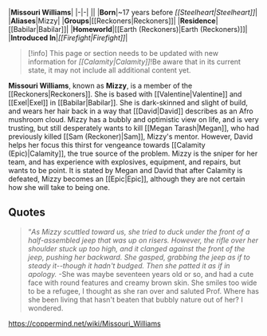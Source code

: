 |**Missouri Williams**|
|-|-|
||
|**Born**|~17 years before *[[Steelheart\|Steelheart]]*|
|**Aliases**|Mizzy|
|**Groups**|[[Reckoners\|Reckoners]]|
|**Residence**|[[Babilar\|Babilar]]|
|**Homeworld**|[[Earth (Reckoners)\|Earth (Reckoners)]]|
|**Introduced In**|*[[Firefight\|Firefight]]*|
> [!info] This page or section needs to be updated with new information for *[[Calamity\|Calamity]]*!Be aware that in its current state, it may not include all additional content yet.

**Missouri Williams**, known as **Mizzy**, is a member of the [[Reckoners\|Reckoners]].
She is based with [[Valentine\|Valentine]] and [[Exel\|Exel]] in [[Babilar\|Babilar]]. She is dark-skinned and slight of build, and wears her hair back in a way that [[David\|David]] describes as an Afro mushroom cloud. Mizzy has a bubbly and optimistic view on life, and is very trusting, but still desperately wants to kill [[Megan Tarash\|Megan]], who had previously killed [[Sam (Reckoner)\|Sam]], Mizzy's mentor. However, David helps her focus this thirst for vengeance towards [[Calamity (Epic)\|Calamity]], the true source of the problem. Mizzy is the sniper for her team, and has experience with explosives, equipment, and repairs, but wants to be point. It is stated by Megan and David that after Calamity is defeated, Mizzy becomes an [[Epic\|Epic]], although they are not certain how she will take to being one.

 
## Quotes
>“*As Mizzy scuttled toward us, she tried to duck under the front of a half-assembled jeep that was up on risers. However, the rifle over her shoulder stuck up too high, and it clanged against the front of the jeep, pushing her backward. She gasped, grabbing the jeep as if to steady it--though it hadn't budged. Then she patted it as if in apology.*
\-She was maybe seventeen years old or so, and had a cute face with round features and creamy brown skin. She smiles too wide to be a refugee, I thought as she ran over and saluted Prof. Where has she been living that hasn't beaten that bubbly nature out of her? I wondered.




https://coppermind.net/wiki/Missouri_Williams